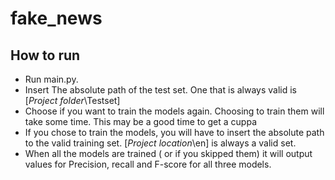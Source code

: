 # fake_news

## How to run
* Run main.py.
* Insert The absolute path of the test set. One that is always valid is [*Project folder*\Testset]
* Choose if you want to train the models again. Choosing to train them will take some time. This may be a good time to get a cuppa
* If you chose to train the models, you will have to insert the absolute path to the valid training set. [*Project location*\en]  is always a valid set.
* When all the models are trained ( or if you skipped them) it will output values for Precision, recall and F-score for all three models.
